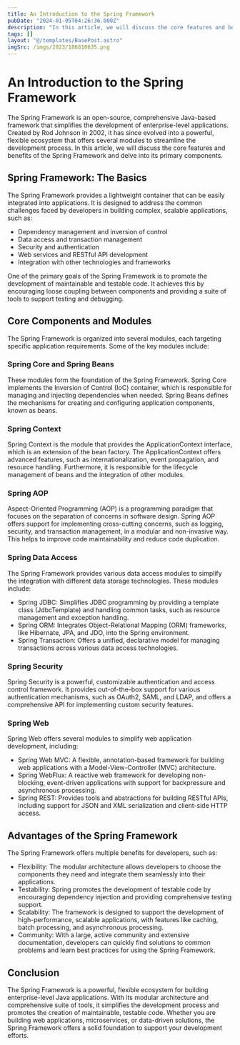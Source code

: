```yaml
---
title: An Introduction to the Spring Framework
pubDate: "2024-01-05T04:26:36.000Z"
description: "In this article, we will discuss the core features and benefits of the Spring Framework and delve into its primary components"
tags: []
layout: "@/templates/BasePost.astro"
imgSrc: /imgs/2023/186810635.png
---
```

# An Introduction to the Spring Framework

The Spring Framework is an open-source, comprehensive Java-based framework that simplifies the development of enterprise-level applications. Created by Rod Johnson in 2002, it has since evolved into a powerful, flexible ecosystem that offers several modules to streamline the development process. In this article, we will discuss the core features and benefits of the Spring Framework and delve into its primary components.

## Spring Framework: The Basics

The Spring Framework provides a lightweight container that can be easily integrated into applications. It is designed to address the common challenges faced by developers in building complex, scalable applications, such as:

- Dependency management and inversion of control
- Data access and transaction management
- Security and authentication
- Web services and RESTful API development
- Integration with other technologies and frameworks

One of the primary goals of the Spring Framework is to promote the development of maintainable and testable code. It achieves this by encouraging loose coupling between components and providing a suite of tools to support testing and debugging.

## Core Components and Modules

The Spring Framework is organized into several modules, each targeting specific application requirements. Some of the key modules include:

### Spring Core and Spring Beans

These modules form the foundation of the Spring Framework. Spring Core implements the Inversion of Control (IoC) container, which is responsible for managing and injecting dependencies when needed. Spring Beans defines the mechanisms for creating and configuring application components, known as beans.

### Spring Context

Spring Context is the module that provides the ApplicationContext interface, which is an extension of the bean factory. The ApplicationContext offers advanced features, such as internationalization, event propagation, and resource handling. Furthermore, it is responsible for the lifecycle management of beans and the integration of other modules.

### Spring AOP

Aspect-Oriented Programming (AOP) is a programming paradigm that focuses on the separation of concerns in software design. Spring AOP offers support for implementing cross-cutting concerns, such as logging, security, and transaction management, in a modular and non-invasive way. This helps to improve code maintainability and reduce code duplication.

### Spring Data Access

The Spring Framework provides various data access modules to simplify the integration with different data storage technologies. These modules include:

- Spring JDBC: Simplifies JDBC programming by providing a template class (JdbcTemplate) and handling common tasks, such as resource management and exception handling.
- Spring ORM: Integrates Object-Relational Mapping (ORM) frameworks, like Hibernate, JPA, and JDO, into the Spring environment.
- Spring Transaction: Offers a unified, declarative model for managing transactions across various data access technologies.

### Spring Security

Spring Security is a powerful, customizable authentication and access control framework. It provides out-of-the-box support for various authentication mechanisms, such as OAuth2, SAML, and LDAP, and offers a comprehensive API for implementing custom security features.

### Spring Web

Spring Web offers several modules to simplify web application development, including:

- Spring Web MVC: A flexible, annotation-based framework for building web applications with a Model-View-Controller (MVC) architecture.
- Spring WebFlux: A reactive web framework for developing non-blocking, event-driven applications with support for backpressure and asynchronous processing.
- Spring REST: Provides tools and abstractions for building RESTful APIs, including support for JSON and XML serialization and client-side HTTP access.

## Advantages of the Spring Framework

The Spring Framework offers multiple benefits for developers, such as:

- Flexibility: The modular architecture allows developers to choose the components they need and integrate them seamlessly into their applications.
- Testability: Spring promotes the development of testable code by encouraging dependency injection and providing comprehensive testing support.
- Scalability: The framework is designed to support the development of high-performance, scalable applications, with features like caching, batch processing, and asynchronous processing.
- Community: With a large, active community and extensive documentation, developers can quickly find solutions to common problems and learn best practices for using the Spring Framework.

## Conclusion

The Spring Framework is a powerful, flexible ecosystem for building enterprise-level Java applications. With its modular architecture and comprehensive suite of tools, it simplifies the development process and promotes the creation of maintainable, testable code. Whether you are building web applications, microservices, or data-driven solutions, the Spring Framework offers a solid foundation to support your development efforts.
